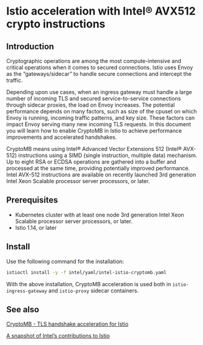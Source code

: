 # Istio acceleration with Intel® AVX512 crypto instructions

## Introduction

Cryptographic operations are among the most compute-intensive and critical operations when it comes to secured connections. Istio uses Envoy as the “gateways/sidecar” to handle secure connections and intercept the traffic.

Depending upon use cases, when an ingress gateway must handle a large number of incoming TLS and secured service-to-service connections through sidecar proxies, the load on Envoy increases. The potential performance depends on many factors, such as size of the cpuset on which Envoy is running, incoming traffic patterns, and key size. These factors can impact Envoy serving many new incoming TLS requests. In this document you will learn how to enable CryptoMB in Istio to achieve performance improvements and accelerated handshakes.

CryptoMB means using Intel® Advanced Vector Extensions 512 (Intel® AVX-512) instructions using a SIMD (single instruction, multiple data) mechanism. Up to eight RSA or ECDSA operations are gathered into a buffer and processed at the same time, providing potentially improved performance. Intel AVX-512 instructions are available on recently launched 3rd generation Intel Xeon Scalable processor server processors, or later.

## Prerequisites

- Kubernetes cluster with at least one node 3rd generation Intel Xeon Scalable processor server processors, or later.
- Istio 1.14, or later

## Install

Use the following command for the installation:

```bash
istioctl install -y -f intel/yaml/intel-istio-cryptomb.yaml
```

With the above installation, CryptoMB acceleration is used both in `istio-ingress-gateway` and `istio-proxy` sidecar containers.

## See also

[CryptoMB - TLS handshake acceleration for Istio](https://istio.io/latest/blog/2022/cryptomb-privatekeyprovider)

[A snapshot of Intel’s contributions to Istio](https://www.intel.com/content/www/us/en/developer/articles/technical/a-snapshot-of-contributions-to-istio.html)
